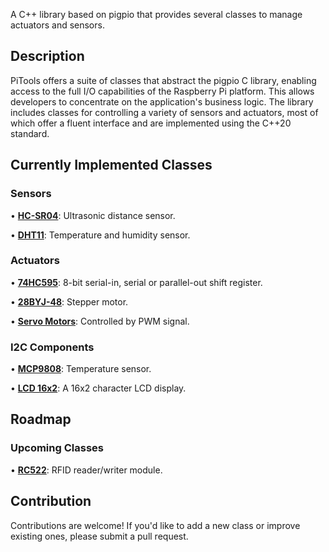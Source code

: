 A C++ library based on pigpio that provides several classes to manage actuators and sensors.

## Description
PiTools offers a suite of classes that abstract the pigpio C library, enabling access to the full I/O capabilities of the Raspberry Pi platform. This allows developers to concentrate on the application's business logic. The library includes classes for controlling a variety of sensors and actuators, most of which offer a fluent interface and are implemented using the C++20 standard.

## Currently Implemented Classes
### Sensors
•  [**HC-SR04**](https://www.bing.com/search?form=SKPBOT&q=HC-SR04): Ultrasonic distance sensor.

•  [**DHT11**](https://www.bing.com/search?form=SKPBOT&q=DHT11): Temperature and humidity sensor.


### Actuators
•  [**74HC595**](https://www.bing.com/search?form=SKPBOT&q=74HC595): 8-bit serial-in, serial or parallel-out shift register.

•  [**28BYJ-48**](https://www.bing.com/search?form=SKPBOT&q=28BYJ-48): Stepper motor.

•  [**Servo Motors**](https://www.bing.com/search?form=SKPBOT&q=Servo%20Motors): Controlled by PWM signal.


### I2C Components
•  [**MCP9808**](https://www.bing.com/search?form=SKPBOT&q=MCP9808): Temperature sensor.

•  [**LCD 16x2**](https://www.bing.com/search?form=SKPBOT&q=LCD%2016x2): A 16x2 character LCD display.


## Roadmap
### Upcoming Classes
•  [**RC522**](https://www.bing.com/search?form=SKPBOT&q=RC522): RFID reader/writer module.


## Contribution
Contributions are welcome! If you'd like to add a new class or improve existing ones, please submit a pull request.
